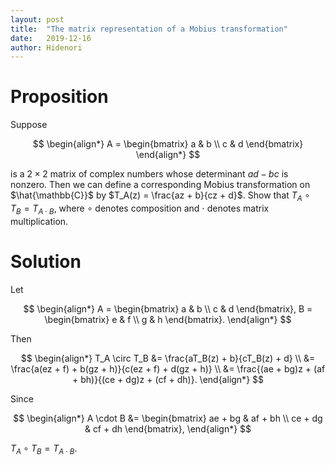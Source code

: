 ```yaml
---
layout: post
title:  "The matrix representation of a Mobius transformation"
date:   2019-12-16
author: Hidenori
---
```


# Proposition
Suppose

$$
\begin{align*}
  A = \begin{bmatrix} a & b \\ c & d \end{bmatrix}
\end{align*}
$$

is a $2 \times 2$ matrix of complex numbers whose determinant $ad - bc$ is nonzero.
Then we can define a corresponding Mobius transformation on $\hat{\mathbb{C}}$ by $T_A(z) = \frac{az + b}{cz + d}$.
Show that $T_A \circ T_B = T_{A \cdot B}$, where $\circ$ denotes composition and $\cdot$ denotes matrix multiplication.

# Solution

Let

$$
\begin{align*}
  A = \begin{bmatrix} a & b \\ c & d \end{bmatrix}, B = \begin{bmatrix} e & f \\ g & h \end{bmatrix}.
\end{align*}
$$

Then

$$
\begin{align*}
  T_A \circ T_B
    &= \frac{aT_B(z) + b}{cT_B(z) + d} \\
    &= \frac{a(ez + f) + b(gz + h)}{c(ez + f) + d(gz + h)} \\
    &= \frac{(ae + bg)z + (af + bh)}{(ce + dg)z + (cf + dh)}.
\end{align*}
$$

Since

$$
\begin{align*}
  A \cdot B
    &= \begin{bmatrix}
      ae + bg & af + bh \\
      ce + dg & cf + dh
    \end{bmatrix},
\end{align*}
$$

$T_A \circ T_B = T_{A \cdot B}$.
